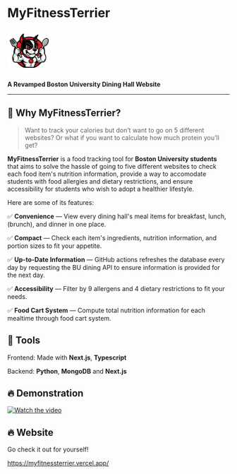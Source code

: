 <div>
  <h1>MyFitnessTerrier</h1>
  <img width="100" height="" alt="image" src="./src/public/myfitnessterrierlogo.png" />
</div>


<strong>A Revamped Boston University Dining Hall Website</strong>

---

## 🎯 Why MyFitnessTerrier?

> Want to track your calories but don’t want to go on 5 different websites?  Or what if you want to calculate how much protein you’ll get?

**MyFitnessTerrier** is a food tracking tool for **Boston University students** that aims to solve the hassle of going to five different websites to check each food item's nutrition information, provide a way to accomodate students with food allergies and dietary restrictions, and ensure accessibility for students who wish to adopt a healthier lifestyle.

Here are some of its features:
  
✅ **Convenience** — View every dining hall's meal items for breakfast, lunch, (brunch), and dinner in one place. 
  
✅ **Compact** — Check each item's ingredients, nutrition information, and portion sizes to fit your appetite.

✅ **Up-to-Date Information** — GitHub actions refreshes the database every day by requesting the BU dining API to ensure information is provided for the next day.   

✅ **Accessibility** — Filter by 9 allergens and 4 dietary restrictions to fit your needs.  

✅ **Food Cart System** — Compute total nutrition information for each mealtime through food cart system. 


## 🔨 Tools

Frontend: Made with **Next.js**, **Typescript**

Backend: **Python**, **MongoDB** and **Next.js**

## 🔥 Demonstration

[![Watch the video](https://img.youtube.com/vi/E_UhFZvgSTU/maxresdefault.jpg)](https://www.youtube.com/watch?v=E_UhFZvgSTU)

## 🔥 Website

Go check it out for yourself!

https://myfitnessterrier.vercel.app/

